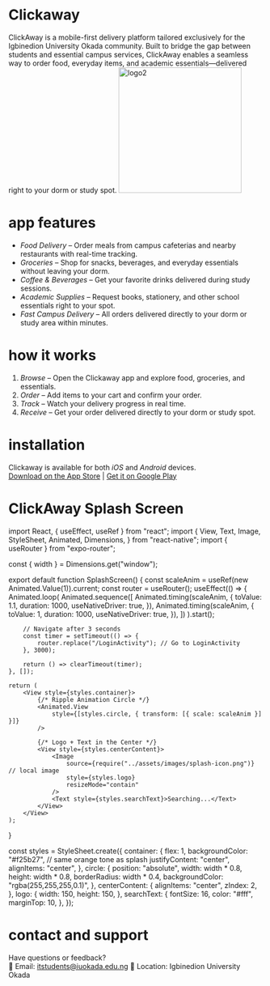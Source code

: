# Clickaway
ClickAway is a mobile-first delivery platform tailored exclusively for the Igbinedion University Okada community. Built to bridge the gap between students and essential campus services, ClickAway enables a seamless way to order food, everyday items, and academic essentials—delivered right to your dorm or study spot.
<img width="243" height="248" alt="logo2" src="https://github.com/user-attachments/assets/8d67d1ee-7af7-4c80-9ce6-76f999fe4f6c" />

# app features 
- *Food Delivery* – Order meals from campus cafeterias and nearby restaurants with real-time tracking.
- *Groceries* – Shop for snacks, beverages, and everyday essentials without leaving your dorm.
- *Coffee & Beverages* – Get your favorite drinks delivered during study sessions.
- *Academic Supplies* – Request books, stationery, and other school essentials right to your spot.
- *Fast Campus Delivery* – All orders delivered directly to your dorm or study area within minutes.

 # how it works
 1. *Browse* – Open the Clickaway app and explore food, groceries, and essentials.
2. *Order* – Add items to your cart and confirm your order.
3. *Track* – Watch your delivery progress in real time.
4. *Receive* – Get your order delivered directly to your dorm or study spot.

 # installation 
 Clickaway is available for both *iOS* and *Android* devices.  
[Download on the App Store](#) | [Get it on Google Play](#)
# ClickAway Splash Screen
import React, { useEffect, useRef } from "react";
import {
    View,
    Text,
    Image,
    StyleSheet,
    Animated,
    Dimensions,
} from "react-native";
import { useRouter } from "expo-router";

const { width } = Dimensions.get("window");

export default function SplashScreen() {
    const scaleAnim = useRef(new Animated.Value(1)).current;
    const router = useRouter();
    useEffect(() => {
        Animated.loop(
            Animated.sequence([
                Animated.timing(scaleAnim, {
                    toValue: 1.1,
                    duration: 1000,
                    useNativeDriver: true,
                }),
                Animated.timing(scaleAnim, {
                    toValue: 1,
                    duration: 1000,
                    useNativeDriver: true,
                }),
            ])
        ).start();


        // Navigate after 3 seconds
        const timer = setTimeout(() => {
            router.replace("/LoginActivity"); // Go to LoginActivity
        }, 3000);

        return () => clearTimeout(timer);
    }, []);

    return (
        <View style={styles.container}>
            {/* Ripple Animation Circle */}
            <Animated.View
                style={[styles.circle, { transform: [{ scale: scaleAnim }] }]}
            />

            {/* Logo + Text in the Center */}
            <View style={styles.centerContent}>
                <Image
                    source={require("../assets/images/splash-icon.png")} // local image
                    style={styles.logo}
                    resizeMode="contain"
                />
                <Text style={styles.searchText}>Searching...</Text>
            </View>
        </View>
    );
}

const styles = StyleSheet.create({
    container: {
        flex: 1,
        backgroundColor: "#f25b27", // same orange tone as splash
        justifyContent: "center",
        alignItems: "center",
    },
    circle: {
        position: "absolute",
        width: width * 0.8,
        height: width * 0.8,
        borderRadius: width * 0.4,
        backgroundColor: "rgba(255,255,255,0.1)",
    },
    centerContent: {
        alignItems: "center",
        zIndex: 2,
    },
    logo: {
        width: 150,
        height: 150,
    },
    searchText: {
        fontSize: 16,
        color: "#fff",
        marginTop: 10,
    },
});
# contact and support
Have questions or feedback?  
📧 Email:  itstudents@iuokada.edu.ng
📍 Location: Igbinedion University Okada

